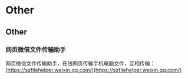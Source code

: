 # Other

## Other

### 网页微信文件传输助手

网页微信文件传输助手，在线网页传输手机电脑文件，互相传输：[https://szfilehelper.weixin.qq.com/](https://szfilehelper.weixin.qq.com/)